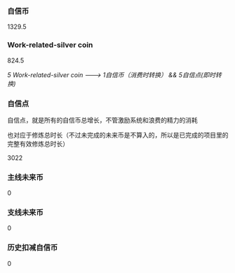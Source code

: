 ### 自信币
1329.5

### Work-related-silver coin
824.5

_5 Work-related-silver coin ---> 1自信币（消费时转换） && 5自信点(即时转换)_

### 自信点
自信点，就是所有的自信币总增长，不管激励系统和浪费的精力的消耗

也对应于修炼总时长（不过未完成的未来币是不算入的，所以是已完成的项目里的完整有效修炼总时长）

3022

### 主线未来币
0

### 支线未来币
0

### 历史扣减自信币
0
